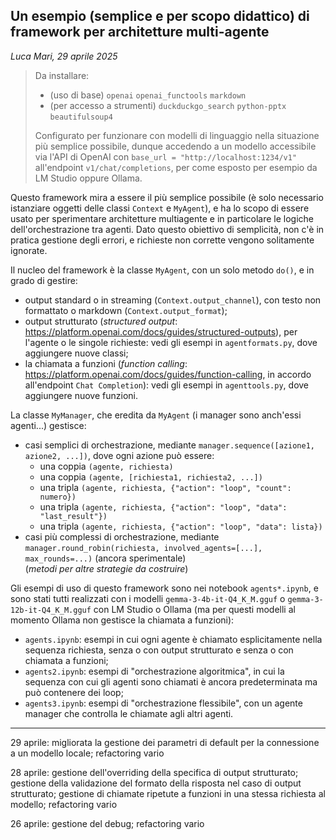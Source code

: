 ## Un esempio (semplice e per scopo didattico) di framework per architetture multi-agente

_Luca Mari, 29 aprile 2025_

> Da installare:
> * (uso di base) `openai` `openai_functools` `markdown`
> * (per accesso a strumenti) `duckduckgo_search` `python-pptx` `beautifulsoup4`
>
> Configurato per funzionare con modelli di linguaggio nella situazione più semplice possibile, dunque accedendo a un modello accessibile via l'API di OpenAI con `base_url = "http://localhost:1234/v1"` all'endpoint `v1/chat/completions`, per come esposto per esempio da LM Studio oppure Ollama.

Questo framework mira a essere il più semplice possibile (è solo necessario istanziare oggetti delle classi `Context` e `MyAgent`), e ha lo scopo di essere usato per sperimentare architetture multiagente e in particolare le logiche dell'orchestrazione tra agenti. Dato questo obiettivo di semplicità, non c'è in pratica gestione degli errori, e richieste non corrette vengono solitamente ignorate.

Il nucleo del framework è la classe `MyAgent`, con un solo metodo `do()`, e in grado di gestire:
* output standard o in streaming (`Context.output_channel`), con testo non formattato o markdown (`Context.output_format`);
* output strutturato (_structured output_: https://platform.openai.com/docs/guides/structured-outputs), per l'agente o le singole richieste: vedi gli esempi in `agentformats.py`, dove aggiungere nuove classi;
* la chiamata a funzioni (_function calling_: https://platform.openai.com/docs/guides/function-calling, in accordo all'endpoint `Chat Completion`): vedi gli esempi in `agenttools.py`, dove aggiungere nuove funzioni.

La classe `MyManager`, che eredita da `MyAgent` (i manager sono anch'essi agenti...) gestisce:
* casi semplici di orchestrazione, mediante `manager.sequence([azione1, azione2, ...])`, dove ogni azione può essere:
    * una coppia `(agente, richiesta)`
    * una coppia `(agente, [richiesta1, richiesta2, ...])`
    * una tripla `(agente, richiesta, {"action": "loop", "count": numero})`
    * una tripla `(agente, richiesta, {"action": "loop", "data": "last_result"})`
    * una tripla `(agente, richiesta, {"action": "loop", "data": lista})`
* casi più complessi di orchestrazione, mediante `manager.round_robin(richiesta, involved_agents=[...], max_rounds=...)` (ancora sperimentale)  
(_metodi per altre strategie da costruire_)

Gli esempi di uso di questo framework sono nei notebook `agents*.ipynb`, e sono stati tutti realizzati con i modelli `gemma-3-4b-it-Q4_K_M.gguf` o `gemma-3-12b-it-Q4_K_M.gguf` con LM Studio o Ollama (ma per questi modelli al momento Ollama non gestisce la chiamata a funzioni):
* `agents.ipynb`: esempi in cui ogni agente è chiamato esplicitamente nella sequenza richiesta, senza o con output strutturato e senza o con chiamata a funzioni;
* `agents2.ipynb`: esempi di "orchestrazione algoritmica", in cui la sequenza con cui gli agenti sono chiamati è ancora predeterminata ma può contenere dei loop;
* `agents3.ipynb`: esempi di "orchestrazione flessibile", con un agente manager che controlla le chiamate agli altri agenti.

---

29 aprile: migliorata la gestione dei parametri di default per la connessione a un modello locale; refactoring vario

28 aprile: gestione dell'overriding della specifica di output strutturato; gestione della validazione del formato della risposta nel caso di output strutturato; gestione di chiamate ripetute a funzioni in una stessa richiesta al modello; refactoring vario

26 aprile: gestione del debug; refactoring vario
